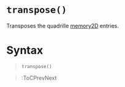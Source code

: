 # `transpose()`

Transposes the quadrille [memory2D](/docs/props#memory2d) entries.

# Syntax

> `transpose()`

> :ToCPrevNext